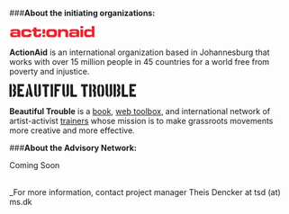 ###**About the initiating organizations:**

[<img src="/img/aa-logo.png" title="ActionAid">](http://actionaid.org/)

**ActionAid** is an international organization based in Johannesburg that works with over 15 million people in 45 countries for a world free from poverty and injustice.

[<img src="/img/bt-logo.png" title="Beautiful Trouble">](http://beautifultrouble.org)

**Beautiful Trouble** is a [book](http://beautifultrouble.org/the-book/), [web toolbox](http://beautifultrouble.org), and international network of artist-activist [trainers](http://beautifultrouble.org/trainings) whose mission is to make grassroots movements more creative and more effective.

###**About the Advisory Network:**

Coming Soon
<br>
<br>

_For more information, contact project manager Theis Dencker at tsd (at) ms.dk
